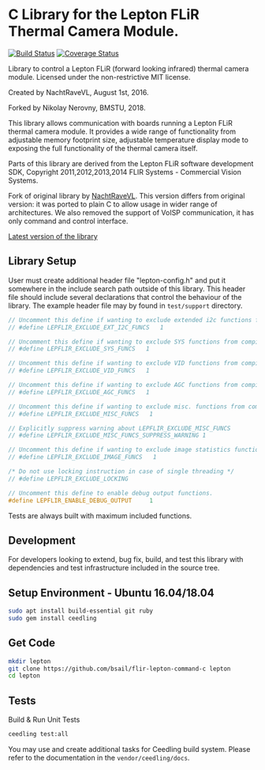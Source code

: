 C Library for the Lepton FLiR Thermal Camera Module.
===============

[![Build Status](https://img.shields.io/travis/bsail/flir-lepton-command-c/master.svg)](https://travis-ci.org/bsail/flir-lepton-command-c)
[![Coverage Status](https://img.shields.io/coveralls/github/bsail/flir-lepton-command-c/master.svg)](https://coveralls.io/github/bsail/flir-lepton-command-c?branch=master)

Library to control a Lepton FLiR (forward looking infrared) thermal camera module.
Licensed under the non-restrictive MIT license.

Created by NachtRaveVL, August 1st, 2016.

Forked by Nikolay Nerovny, BMSTU, 2018.

This library allows communication with boards running a Lepton FLiR thermal camera module. It provides a wide range of functionality from adjustable memory footprint size, adjustable temperature display mode to exposing the full functionality of the thermal camera itself.

Parts of this library are derived from the Lepton FLiR software development SDK, Copyright 2011,2012,2013,2014 FLIR Systems - Commercial Vision Systems.

Fork of original library by [NachtRaveVL](https://github.com/NachtRaveVL/Lepton-FLiR-Arduino).
This version differs from original version: it was ported to plain C to allow usage in wider range of architectures. We also removed the support of VoISP communication, it has only command and control interface.

[Latest version of the library](https://github.com/bsail/flir-lepton-command-c)

Library Setup
---------------

User must create additional header file "lepton-config.h" and put it somewhere in the include search path outside of this library.
This header file should include several declarations that control the behaviour of the library.
The example header file may by found in `test/support` directory.

```C
// Uncomment this define if wanting to exclude extended i2c functions from compilation.
// #define LEPFLIR_EXCLUDE_EXT_I2C_FUNCS   1

// Uncomment this define if wanting to exclude SYS functions from compilation.
// #define LEPFLIR_EXCLUDE_SYS_FUNCS   1

// Uncomment this define if wanting to exclude VID functions from compilation.
// #define LEPFLIR_EXCLUDE_VID_FUNCS   1

// Uncomment this define if wanting to exclude AGC functions from compilation.
// #define LEPFLIR_EXCLUDE_AGC_FUNCS   1

// Uncomment this define if wanting to exclude misc. functions from compilation.
// #define LEPFLIR_EXCLUDE_MISC_FUNCS   1

// Explicitly suppress warning about LEPFLIR_EXCLUDE_MISC_FUNCS
// #define LEPFLIR_EXCLUDE_MISC_FUNCS_SUPPRESS_WARNING 1

// Uncomment this define if wanting to exclude image statistics functions from compilation.
// #define LEPFLIR_EXCLUDE_IMAGE_FUNCS   1

/* Do not use locking instruction in case of single threading */
// #define LEPFLIR_EXCLUDE_LOCKING

// Uncomment this define to enable debug output functions.
#define LEPFLIR_ENABLE_DEBUG_OUTPUT     1
```

Tests are always built with maximum included functions.

Development
---------------

For developers looking to extend, bug fix, build, and test this library with dependencies and test infrastructure included in the source tree.


Setup Environment - Ubuntu 16.04/18.04
---------------------------------

```bash
sudo apt install build-essential git ruby
sudo gem install ceedling
```

Get Code
-----------------

```bash
mkdir lepton
git clone https://github.com/bsail/flir-lepton-command-c lepton
cd lepton
```

Tests
---------------

Build & Run Unit Tests

```bash
ceedling test:all
```

You may use and create additional tasks for Ceedling build system. Please refer to the documentation in the `vendor/ceedling/docs`.
